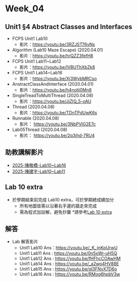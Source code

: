 # Week_04

## Unit1 §4 Abstract Classes and Interfaces
   * FCPS Unit1 Lab10
      * 影片：https://youtu.be/3RZJST76yNs
   * Algorithm (Lab10 Maze Escape) (2020.04.01)
      * 影片：https://youtu.be/hrQZZ3fefH8
   * FCPS Unit1 Lab11~Lab12
      * 影片：https://youtu.be/IVBUThXbZk8
   * FCPS Unit1 Lab14~Lab16
      * 影片：https://youtu.be/Xj3WybMRCso
   * AnstractClassAndInterface (2020.04.01) 
      * 影片：https://youtu.be/h4nolii0Mn8
   * SingleTreadToMultiThread (2020.04.08)   
      * 影片：https://youtu.be/JiZIQ_5-oAU
   * Thread (2020.04.08)
      * 影片：https://youtu.be/TDnTPdUwK6s
   * Runnable (2020.04.08)   
      * 影片： https://youtu.be/3NbPVlG2E7c
   * Lab05Thread (2020.04.08)
      * 影片： https://youtu.be/2q3jhd-7RU4
## 助教講解影片
* [2025-陳敬橋-Lab10~Lab16](https://drive.google.com/file/d/1QFkn5C4EWtWPh670UKcBA6nT7tZT5QrZ/view?usp=drive_link)
* [2025-陳建宇-Lab10~Lab11](https://www.youtube.com/playlist?list=PLfddU4ruCk0DdsTDJSqCOVd8L-Sta8zPv)

## Lab 10 extra
   * 於學期結束前完成 Lab10 extra，可於學期總成績加分
      * 所有地圖皆需以沿著右手邊的牆走來完成
      * 需為程式加註解，避免抄襲
   *請參考[Lab 10 extra](../extra_hw/Lab10_extra/)

## 解答
  * Lab 解答影片
      * Unit1 Lab10 Ans：https://youtu.be/_K_jnKpUrwU
      * Unit1 Lab11 Ans : https://youtu.be/0n5xWr-uH5Q
      * Unit1 Lab12 Ans : https://youtu.be/fHFhcCOAwHM
      * Unit1 Lab14 Ans : https://youtu.be/_a2wp4HV88E
      * Unit1 Lab15 Ans : https://youtu.be/ql3FNvX7D6o
      * Unit1 Lab16 Ans : https://youtu.be/RMog6hpbV3w

